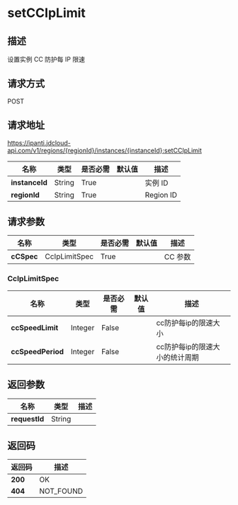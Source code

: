 # setCCIpLimit


## 描述
设置实例 CC 防护每 IP 限速

## 请求方式
POST

## 请求地址
https://ipanti.jdcloud-api.com/v1/regions/{regionId}/instances/{instanceId}:setCCIpLimit

|名称|类型|是否必需|默认值|描述|
|---|---|---|---|---|
|**instanceId**|String|True| |实例 ID|
|**regionId**|String|True| |Region ID|

## 请求参数
|名称|类型|是否必需|默认值|描述|
|---|---|---|---|---|
|**cCSpec**|CcIpLimitSpec|True| |CC 参数|

### CcIpLimitSpec
|名称|类型|是否必需|默认值|描述|
|---|---|---|---|---|
|**ccSpeedLimit**|Integer|False| |cc防护每ip的限速大小|
|**ccSpeedPeriod**|Integer|False| |cc防护每ip的限速大小的统计周期|

## 返回参数
|名称|类型|描述|
|---|---|---|
|**requestId**|String| |



## 返回码
|返回码|描述|
|---|---|
|**200**|OK|
|**404**|NOT_FOUND|
